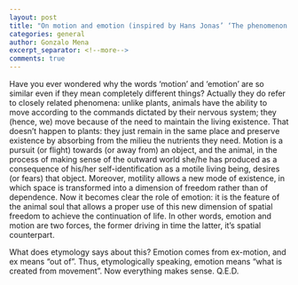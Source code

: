 ```yaml
---
layout: post
title: "On motion and emotion (inspired by Hans Jonas’ ‘The phenomenon of Life’)"
categories: general
author: Gonzalo Mena
excerpt_separator: <!--more-->
comments: true
---
```


Have you ever wondered why the words ‘motion’ and ‘emotion’ are so similar even if they mean completely different things? Actually they do refer to closely related phenomena: unlike plants, animals have the ability to move according to the commands dictated by their nervous system; they (hence, we) move because of the need to maintain the living existence. That doesn’t happen to plants: they just remain in the same place and preserve existence by absorbing from the milieu the nutrients they need. Motion is a pursuit (or flight) towards (or away from) an object, and the animal, in the process of making sense of the outward world she/he has produced as a consequence of his/her self-identification as a motile living being, desires (or fears) that object. Moreover, motility allows a new mode of existence, in which space is transformed into a dimension of freedom rather than of dependence. Now it becomes clear the role of emotion: it is the feature of the animal soul that allows a proper use of this new dimension of spatial freedom to achieve the continuation of life. In other words, emotion and motion are two forces, the former driving in time the latter, it’s spatial counterpart.

What does etymology says about this? Emotion comes from ex-motion, and ex means “out of”. Thus, etymologically speaking, emotion means “what is created from movement”. Now everything makes sense. Q.E.D.
